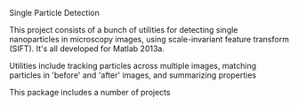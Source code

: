Single Particle Detection

This project consists of a bunch of utilities for detecting single nanoparticles in microscopy images, using scale-invariant feature transform (SIFT). It's all developed for Matlab 2013a.

Utilities include tracking particles across multiple images, matching particles in 'before' and 'after' images, and summarizing properties

This package includes a number of projects